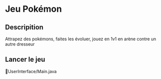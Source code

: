 # Jeu Pokémon
## Descripition
Attrapez des pokémons, faites les évoluer, jouez en 1v1 en arène contre un autre dresseur
## Lancer le jeu
📁UserInterface/Main.java

